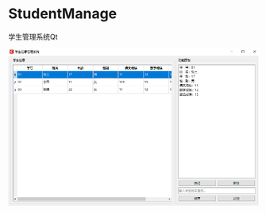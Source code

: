 # StudentManage
学生管理系统Qt

![](https://github.com/FLanWu/StudentManage/blob/0b2c3571dd2ec11bf85c122a0e59c04c3f051752/images/result.jpg)
